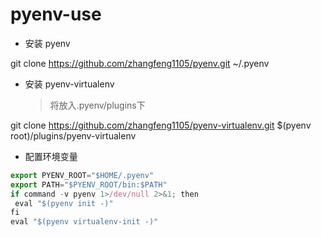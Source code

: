 # pyenv-use

* 安装 pyenv

git clone https://github.com/zhangfeng1105/pyenv.git  ~/.pyenv

* 安装 pyenv-virtualenv

  >将放入.pyenv/plugins下 

git clone https://github.com/zhangfeng1105/pyenv-virtualenv.git $(pyenv root)/plugins/pyenv-virtualenv


* 配置环境变量 
```javascript
export PYENV_ROOT="$HOME/.pyenv"
export PATH="$PYENV_ROOT/bin:$PATH"
if command -v pyenv 1>/dev/null 2>&1; then
 eval "$(pyenv init -)"
fi
eval "$(pyenv virtualenv-init -)"
```
